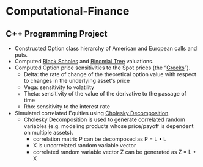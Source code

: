 # Computational-Finance
## C++ Programming Project

- Constructed Option class hierarchy of American and European calls and puts.
- Computed [Black Scholes](https://en.wikipedia.org/wiki/Black%E2%80%93Scholes_model) and [Binomial Tree](https://en.wikipedia.org/wiki/Binomial_options_pricing_model) valuations.
- Computed Option price sensitivities to the Spot prices (the “[Greeks](https://en.wikipedia.org/wiki/Greeks_(finance))”).
  - Delta: the rate of change of the theoretical option value with respect to changes in the underlying asset's price
  - Vega: sensitivity to volatility
  - Theta: sensitivity of the value of the derivative to the passage of time
  - Rho: sensitivity to the interest rate
- Simulated correlated Equities using [Cholesky Decomposition](https://en.wikipedia.org/wiki/Cholesky_decomposition).
  -  Cholesky Decomposition is used to generate correlated random variables (e.g. modeling products whose price/payoff is dependent on multiple assets).
     - correlation matrix P can be decomposed as P = L • L
     - X is uncorrelated random variable vector
     - correlated random variable vector Z can be generated as Z = L • X
